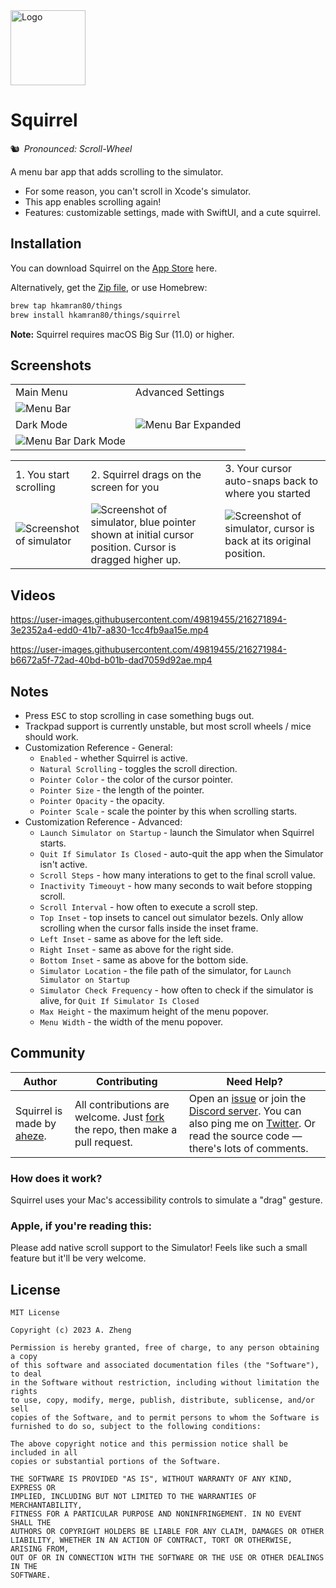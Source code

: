 <img src="Assets/Logo.png" width="120" alt="Logo">

# Squirrel

🐿️ *Pronounced: Scroll-Wheel*

A menu bar app that adds scrolling to the simulator.

- For some reason, you can't scroll in Xcode's simulator.
- This app enables scrolling again!
- Features: customizable settings, made with SwiftUI, and a cute squirrel.

## Installation

You can download Squirrel on the [App Store](https://apps.apple.com/app/squirrel-for-simulator/id1669664068) here.

Alternatively, get the [Zip file](https://github.com/aheze/Squirrel/blob/main/Squirrel.zip), or use Homebrew:

```bash
brew tap hkamran80/things
brew install hkamran80/things/squirrel
```

**Note:** Squirrel requires macOS Big Sur (11.0) or higher.

## Screenshots

<table>

<tr>
<td>
Main Menu
</td>
<td>
Advanced Settings
</td>
</tr>

<tr>
</tr>
  
<tr>
<td>
<img src="Assets/MenuBar.png" alt="Menu Bar">
</td>
<td rowspan=5>
<img src="Assets/MenuBar-Expanded.png" alt="Menu Bar Expanded">
</td>
</tr>

<tr>
</tr>
  
<tr>
<td>
Dark Mode
</td>
</tr>
  
<tr>
</tr>

  
<tr>
<td>
<img src="Assets/MenuBar-Dark.png" alt="Menu Bar Dark Mode">
</td>
</tr>
 
</table>

<table>
<tr>
<td>
1. You start scrolling
</td>
<td>
2. Squirrel drags on the screen for you
</td>
<td>
3. Your cursor auto-snaps back to where you started
</td>
</tr>
  
  
<tr>
</tr>  
  
<tr>
<td>
<img src="Assets/Simulator1.png" alt="Screenshot of simulator">
</td>
<td>
<img src="Assets/Simulator2.png" alt="Screenshot of simulator, blue pointer shown at initial cursor position. Cursor is dragged higher up.">
</td>
<td>
<img src="Assets/Simulator3.png" alt="Screenshot of simulator, cursor is back at its original position.">
</td>
</tr>
</table>

## Videos

https://user-images.githubusercontent.com/49819455/216271894-3e2352a4-edd0-41b7-a830-1cc4fb9aa15e.mp4

https://user-images.githubusercontent.com/49819455/216271984-b6672a5f-72ad-40bd-b01b-dad7059d92ae.mp4

## Notes

- Press <kbd>ESC</kbd> to stop scrolling in case something bugs out.
- Trackpad support is currently unstable, but most scroll wheels / mice should work.
- Customization Reference - General:
  - `Enabled` - whether Squirrel is active.
  - `Natural Scrolling` - toggles the scroll direction.
  - `Pointer Color` - the color of the cursor pointer.
  - `Pointer Size` - the length of the pointer.
  - `Pointer Opacity` - the opacity.
  - `Pointer Scale` - scale the pointer by this when scrolling starts.
- Customization Reference - Advanced:
  - `Launch Simulator on Startup` - launch the Simulator when Squirrel starts.
  - `Quit If Simulator Is Closed` - auto-quit the app when the Simulator isn't active.
  - `Scroll Steps` - how many interations to get to the final scroll value.
  - `Inactivity Timeouyt` - how many seconds to wait before stopping scroll.
  - `Scroll Interval` - how often to execute a scroll step.
  - `Top Inset` - top insets to cancel out simulator bezels. Only allow scrolling when the cursor falls inside the inset frame.
  - `Left Inset` - same as above for the left side.
  - `Right Inset` - same as above for the right side.
  - `Bottom Inset` - same as above for the bottom side.
  - `Simulator Location` - the file path of the simulator, for `Launch Simulator on Startup`
  - `Simulator Check Frequency` - how often to check if the simulator is alive, for `Quit If Simulator Is Closed`
  - `Max Height` - the maximum height of the menu popover.
  - `Menu Width` - the width of the menu popover.

## Community

Author | Contributing | Need Help?
--- | --- | ---
Squirrel is made by [aheze](https://github.com/aheze). | All contributions are welcome. Just [fork](https://github.com/aheze/Squirrel/fork) the repo, then make a pull request. | Open an [issue](https://github.com/aheze/Squirrel/issues) or join the [Discord server](https://discord.com/invite/Pmq8fYcus2). You can also ping me on [Twitter](https://twitter.com/aheze0). Or read the source code — there's lots of comments.

### How does it work?

Squirrel uses your Mac's accessibility controls to simulate a "drag" gesture.

### Apple, if you're reading this:

Please add native scroll support to the Simulator! Feels like such a small feature but it'll be very welcome.

## License

```text
MIT License

Copyright (c) 2023 A. Zheng

Permission is hereby granted, free of charge, to any person obtaining a copy
of this software and associated documentation files (the "Software"), to deal
in the Software without restriction, including without limitation the rights
to use, copy, modify, merge, publish, distribute, sublicense, and/or sell
copies of the Software, and to permit persons to whom the Software is
furnished to do so, subject to the following conditions:

The above copyright notice and this permission notice shall be included in all
copies or substantial portions of the Software.

THE SOFTWARE IS PROVIDED "AS IS", WITHOUT WARRANTY OF ANY KIND, EXPRESS OR
IMPLIED, INCLUDING BUT NOT LIMITED TO THE WARRANTIES OF MERCHANTABILITY,
FITNESS FOR A PARTICULAR PURPOSE AND NONINFRINGEMENT. IN NO EVENT SHALL THE
AUTHORS OR COPYRIGHT HOLDERS BE LIABLE FOR ANY CLAIM, DAMAGES OR OTHER
LIABILITY, WHETHER IN AN ACTION OF CONTRACT, TORT OR OTHERWISE, ARISING FROM,
OUT OF OR IN CONNECTION WITH THE SOFTWARE OR THE USE OR OTHER DEALINGS IN THE
SOFTWARE.
```
